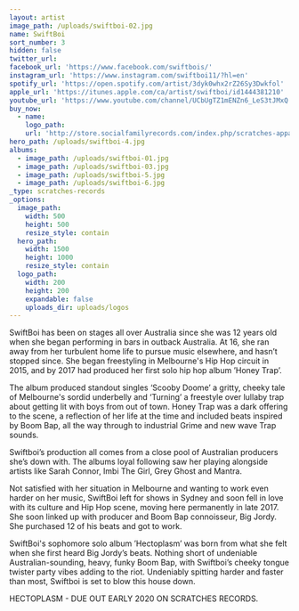 ```yaml
---
layout: artist
image_path: /uploads/swiftboi-02.jpg
name: SwiftBoi
sort_number: 3
hidden: false
twitter_url:
facebook_url: 'https://www.facebook.com/swiftbois/'
instagram_url: 'https://www.instagram.com/swiftboi11/?hl=en'
spotify_url: 'https://open.spotify.com/artist/3dyk0whx2rZ26Sy3Dwkfol'
apple_url: 'https://itunes.apple.com/ca/artist/swiftboi/id1444381210'
youtube_url: 'https://www.youtube.com/channel/UCbUgTZ1mENZn6_LeS3tJMxQ'
buy_now:
  - name:
    logo_path:
    url: 'http://store.socialfamilyrecords.com/index.php/scratches-apparel.html'
hero_path: /uploads/swiftboi-4.jpg
albums:
  - image_path: /uploads/swiftboi-01.jpg
  - image_path: /uploads/swiftboi-03.jpg
  - image_path: /uploads/swiftboi-5.jpg
  - image_path: /uploads/swiftboi-6.jpg
_type: scratches-records
_options:
  image_path:
    width: 500
    height: 500
    resize_style: contain
  hero_path:
    width: 1500
    height: 1000
    resize_style: contain
  logo_path:
    width: 200
    height: 200
    expandable: false
    uploads_dir: uploads/logos
---
```


SwiftBoi has been on stages all over Australia since she was 12 years old when she began performing in bars in outback Australia. At 16, she ran away from her turbulent home life to pursue music elsewhere, and hasn’t stopped since. She began freestyling in Melbourne's Hip Hop circuit in 2015, and by 2017 had produced her first solo hip hop album ’Honey Trap’.

The album produced standout singles ‘Scooby Doome’ a gritty, cheeky tale of Melbourne's sordid underbelly and ‘Turning’ a freestyle over lullaby trap about getting lit with boys from out of town. Honey Trap was a dark offering to the scene, a reflection of her life at the time and included beats inspired by Boom Bap, all the way through to industrial Grime and new wave Trap sounds.

Swiftboi’s production all comes from a close pool of Australian producers she’s down with. The albums loyal following saw her playing alongside artists like Sarah Connor, Imbi The Girl, Grey Ghost and Mantra.

Not satisfied with her situation in Melbourne and wanting to work even harder on her music, SwiftBoi left for shows in Sydney and soon fell in love with its culture and Hip Hop scene, moving here permanently in late 2017. She soon linked up with producer and Boom Bap connoisseur, Big Jordy. She purchased 12 of his beats and got to work.

SwiftBoi's sophomore solo album ’Hectoplasm’ was born from what she felt when she first heard Big Jordy’s beats. Nothing short of undeniable Australian-sounding, heavy, funky Boom Bap, with Swiftboi’s cheeky tongue twister party vibes adding to the riot. Undeniably spitting harder and faster than most, Swiftboi is set to blow this house down.&nbsp;

HECTOPLASM - DUE OUT EARLY 2020 ON SCRATCHES RECORDS.